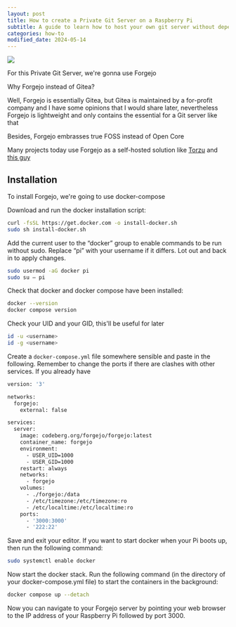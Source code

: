 ```yaml
---
layout: post
title: How to create a Private Git Server on a Raspberry Pi
subtitle: A guide to learn how to host your own git server without depending on big tech
categories: how-to
modified_date: 2024-05-14
---
```

<img src="../images/rpi5.png" />

For this Private Git Server, we're gonna use Forgejo

Why Forgejo instead of Gitea?

Well, Forgejo is essentially Gitea, but Gitea is maintained by a for-profit company and I have some opinions that I would share later, nevertheless Forgejo is lightweight and only contains the essential for a Git server like that

Besides, Forgejo embrasses true FOSS instead of Open Core

Many projects today use Forgejo as a self-hosted solution like <a href="https://github.com/litucks/torzu" target="_blank">Torzu</a> and <a href="https://git.slowb.ro/explore/repos" target="_blank">this guy</a>

## Installation
To install Forgejo, we're going to use docker-compose

Download and run the docker installation script:

```bash
curl -fsSL https://get.docker.com -o install-docker.sh
sudo sh install-docker.sh
```
Add the current user to the “docker” group to enable commands to be run without sudo. Replace “pi” with your username if it differs. Lot out and back in to apply changes.

```bash
sudo usermod -aG docker pi
sudo su – pi
```
Check that docker and docker compose have been installed:

```bash
docker --version
docker compose version
```

Check your UID and your GID, this'll be useful for later

```bash
id -u <username>
id -g <username>
```
Create a ```docker-compose.yml``` file somewhere sensible and paste in the following. Remember to change the ports if there are clashes with other services. If you already have

```bash
version: '3'

networks:
  forgejo:
    external: false

services:
  server:
    image: codeberg.org/forgejo/forgejo:latest
    container_name: forgejo
    environment:
      - USER_UID=1000
      - USER_GID=1000
    restart: always
    networks:
      - forgejo
    volumes:
      - ./forgejo:/data
      - /etc/timezone:/etc/timezone:ro
      - /etc/localtime:/etc/localtime:ro
    ports:
      - '3000:3000'
      - '222:22'
```
Save and exit your editor. If you want to start docker when your Pi boots up, then run the following command:

```bash
sudo systemctl enable docker
```
Now start the docker stack. Run the following command (in the directory of your docker-compose.yml file) to start the containers in the background:

```bash
docker compose up --detach
```
Now you can navigate to your Forgejo server by pointing your web browser to the IP address of your Raspberry Pi followed by port 3000.